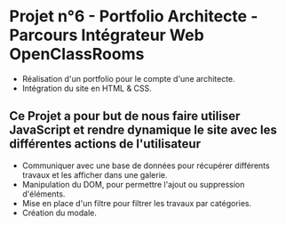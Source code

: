 # Projet n°6 - Portfolio Architecte - Parcours Intégrateur Web OpenClassRooms

- Réalisation d'un portfolio pour le compte d'une architecte.<br>
- Intégration du site en HTML & CSS. <br>

## Ce Projet a pour but de nous faire utiliser JavaScript et rendre dynamique le site avec les différentes actions de l'utilisateur

- Communiquer avec une base de données pour récupérer différents travaux et les afficher dans une galerie. <br>
- Manipulation du DOM, pour permettre l'ajout ou suppression d'éléments. <br>
- Mise en place d'un filtre pour filtrer les travaux par catégories. <br>
- Création du modale. <br>
